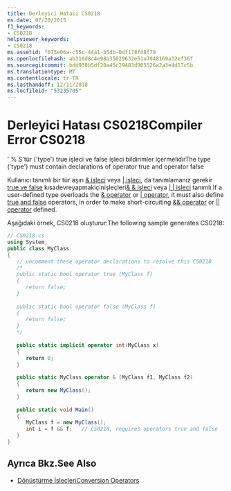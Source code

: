 ```yaml
---
title: Derleyici Hatası CS0218
ms.date: 07/20/2015
f1_keywords:
- CS0218
helpviewer_keywords:
- CS0218
ms.assetid: f675e06a-c55c-44a1-b5db-0df178fd8f79
ms.openlocfilehash: ab316d8c4e98a35029632e51a7048169a32ef36f
ms.sourcegitcommit: bdd930b5df20a45c29483d905526a2a3e4d17c5b
ms.translationtype: MT
ms.contentlocale: tr-TR
ms.lasthandoff: 12/11/2018
ms.locfileid: "53235705"
---
```

# <a name="compiler-error-cs0218"></a><span data-ttu-id="488f9-102">Derleyici Hatası CS0218</span><span class="sxs-lookup"><span data-stu-id="488f9-102">Compiler Error CS0218</span></span>
<span data-ttu-id="488f9-103">' % S'tür ('type') true işleci ve false işleci bildirimler içermelidir</span><span class="sxs-lookup"><span data-stu-id="488f9-103">The type ('type') must contain declarations of operator true and operator false</span></span>  
  
<span data-ttu-id="488f9-104">Kullanıcı tanımlı bir tür aşırı [& işleci](../language-reference/operators/and-operator.md) veya [ &#124; işleci](../language-reference/operators/or-operator.md), da tanımlamanız gerekir [true ve false](../language-reference/keywords/true-false-operators.md) kısadevreyapmakiçinişleçleri[& & işleci](../language-reference/operators/conditional-and-operator.md) veya [ &#124; &#124; işleci](../language-reference/operators/conditional-or-operator.md) tanımlı.</span><span class="sxs-lookup"><span data-stu-id="488f9-104">If a user-defined type overloads the [& operator](../language-reference/operators/and-operator.md) or [&#124; operator](../language-reference/operators/or-operator.md), it must also define [true and false](../language-reference/keywords/true-false-operators.md) operators, in order to make short-circuiting [&& operator](../language-reference/operators/conditional-and-operator.md) or [&#124;&#124; operator](../language-reference/operators/conditional-or-operator.md) defined.</span></span>
  
 <span data-ttu-id="488f9-105">Aşağıdaki örnek, CS0218 oluşturur:</span><span class="sxs-lookup"><span data-stu-id="488f9-105">The following sample generates CS0218:</span></span>  
  
```csharp  
// CS0218.cs  
using System;  
public class MyClass  
{  
   // uncomment these operator declarations to resolve this CS0218  
   /*  
   public static bool operator true (MyClass f)  
   {  
      return false;  
   }  
  
   public static bool operator false (MyClass f)  
   {  
      return false;  
   }  
   */  
  
   public static implicit operator int(MyClass x)  
   {  
      return 0;  
   }  
  
   public static MyClass operator & (MyClass f1, MyClass f2)  
   {  
      return new MyClass();  
   }  
  
   public static void Main()  
   {  
      MyClass f = new MyClass();  
      int i = f && f;   // CS0218, requires operators true and false  
   }  
}  
```  
  
## <a name="see-also"></a><span data-ttu-id="488f9-106">Ayrıca Bkz.</span><span class="sxs-lookup"><span data-stu-id="488f9-106">See Also</span></span>

- [<span data-ttu-id="488f9-107">Dönüştürme İşleçleri</span><span class="sxs-lookup"><span data-stu-id="488f9-107">Conversion Operators</span></span>](../../csharp/programming-guide/statements-expressions-operators/conversion-operators.md)
